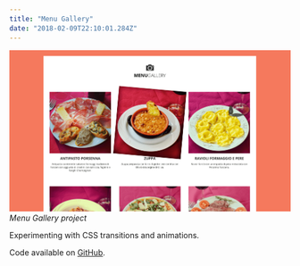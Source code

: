 ```yaml
---
title: "Menu Gallery"
date: "2018-02-09T22:10:01.284Z"
---
```


![Menu Gallery project](./1.png)
_Menu Gallery project_

Experimenting with CSS transitions and animations.

Code available on [GitHub](https://github.com/eneax/Menu_Gallery).
